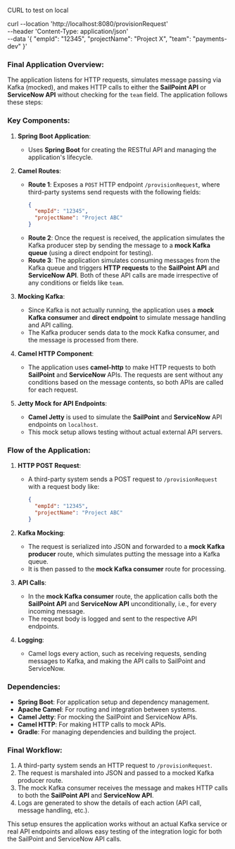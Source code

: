 CURL to test on local


curl --location 'http://localhost:8080/provisionRequest' \
--header 'Content-Type: application/json' \
--data '{
    "empId": "12345",
    "projectName": "Project X",
    "team": "payments-dev"
}'




### **Final Application Overview:**

The application listens for HTTP requests, simulates message passing via Kafka (mocked), and makes HTTP calls to either the **SailPoint API** or **ServiceNow API** without checking for the `team` field. The application follows these steps:

### **Key Components:**

1. **Spring Boot Application**:
   - Uses **Spring Boot** for creating the RESTful API and managing the application's lifecycle.

2. **Camel Routes**:
   - **Route 1**: Exposes a `POST` HTTP endpoint `/provisionRequest`, where third-party systems send requests with the following fields:
     ```json
     {
       "empId": "12345",
       "projectName": "Project ABC"
     }
     ```
   - **Route 2**: Once the request is received, the application simulates the Kafka producer step by sending the message to a **mock Kafka queue** (using a direct endpoint for testing).
   - **Route 3**: The application simulates consuming messages from the Kafka queue and triggers **HTTP requests** to the **SailPoint API** and **ServiceNow API**. Both of these API calls are made irrespective of any conditions or fields like `team`.

3. **Mocking Kafka**:
   - Since Kafka is not actually running, the application uses a **mock Kafka consumer** and **direct endpoint** to simulate message handling and API calling.
   - The Kafka producer sends data to the mock Kafka consumer, and the message is processed from there.

4. **Camel HTTP Component**:
   - The application uses **camel-http** to make HTTP requests to both **SailPoint** and **ServiceNow** APIs. The requests are sent without any conditions based on the message contents, so both APIs are called for each request.

5. **Jetty Mock for API Endpoints**:
   - **Camel Jetty** is used to simulate the **SailPoint** and **ServiceNow** API endpoints on `localhost`.
   - This mock setup allows testing without actual external API servers.

### **Flow of the Application:**

1. **HTTP POST Request**:
   - A third-party system sends a POST request to `/provisionRequest` with a request body like:
     ```json
     {
       "empId": "12345",
       "projectName": "Project ABC"
     }
     ```

2. **Kafka Mocking**:
   - The request is serialized into JSON and forwarded to a **mock Kafka producer** route, which simulates putting the message into a Kafka queue.
   - It is then passed to the **mock Kafka consumer** route for processing.

3. **API Calls**:
   - In the **mock Kafka consumer** route, the application calls both the **SailPoint API** and **ServiceNow API** unconditionally, i.e., for every incoming message.
   - The request body is logged and sent to the respective API endpoints.

4. **Logging**:
   - Camel logs every action, such as receiving requests, sending messages to Kafka, and making the API calls to SailPoint and ServiceNow.

### **Dependencies**:
- **Spring Boot**: For application setup and dependency management.
- **Apache Camel**: For routing and integration between systems.
- **Camel Jetty**: For mocking the SailPoint and ServiceNow APIs.
- **Camel HTTP**: For making HTTP calls to mock APIs.
- **Gradle**: For managing dependencies and building the project.

### **Final Workflow**:

1. A third-party system sends an HTTP request to `/provisionRequest`.
2. The request is marshaled into JSON and passed to a mocked Kafka producer route.
3. The mock Kafka consumer receives the message and makes HTTP calls to both the **SailPoint API** and **ServiceNow API**.
4. Logs are generated to show the details of each action (API call, message handling, etc.).

This setup ensures the application works without an actual Kafka service or real API endpoints and allows easy testing of the integration logic for both the SailPoint and ServiceNow API calls.
